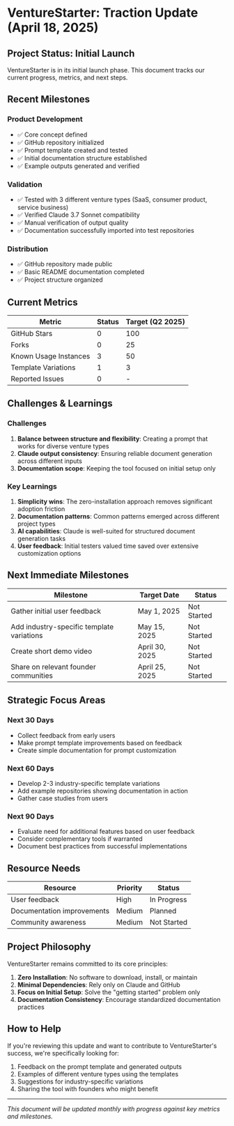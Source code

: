 # VentureStarter: Traction Update (April 18, 2025)

## Project Status: Initial Launch

VentureStarter is in its initial launch phase. This document tracks our current progress, metrics, and next steps.

## Recent Milestones

### Product Development
- ✅ Core concept defined
- ✅ GitHub repository initialized
- ✅ Prompt template created and tested
- ✅ Initial documentation structure established
- ✅ Example outputs generated and verified

### Validation
- ✅ Tested with 3 different venture types (SaaS, consumer product, service business)
- ✅ Verified Claude 3.7 Sonnet compatibility
- ✅ Manual verification of output quality
- ✅ Documentation successfully imported into test repositories

### Distribution
- ✅ GitHub repository made public
- ✅ Basic README documentation completed
- ✅ Project structure organized

## Current Metrics

| Metric | Status | Target (Q2 2025) |
|--------|--------|-----------------|
| GitHub Stars | 0 | 100 |
| Forks | 0 | 25 |
| Known Usage Instances | 3 | 50 |
| Template Variations | 1 | 3 |
| Reported Issues | 0 | - |

## Challenges & Learnings

### Challenges
1. **Balance between structure and flexibility**: Creating a prompt that works for diverse venture types
2. **Claude output consistency**: Ensuring reliable document generation across different inputs
3. **Documentation scope**: Keeping the tool focused on initial setup only

### Key Learnings
1. **Simplicity wins**: The zero-installation approach removes significant adoption friction
2. **Documentation patterns**: Common patterns emerged across different project types
3. **AI capabilities**: Claude is well-suited for structured document generation tasks
4. **User feedback**: Initial testers valued time saved over extensive customization options

## Next Immediate Milestones

| Milestone | Target Date | Status |
|-----------|-------------|--------|
| Gather initial user feedback | May 1, 2025 | Not Started |
| Add industry-specific template variations | May 15, 2025 | Not Started |
| Create short demo video | April 30, 2025 | Not Started |
| Share on relevant founder communities | April 25, 2025 | Not Started |

## Strategic Focus Areas

### Next 30 Days
- Collect feedback from early users
- Make prompt template improvements based on feedback
- Create simple documentation for prompt customization

### Next 60 Days
- Develop 2-3 industry-specific template variations
- Add example repositories showing documentation in action
- Gather case studies from users

### Next 90 Days
- Evaluate need for additional features based on user feedback
- Consider complementary tools if warranted
- Document best practices from successful implementations

## Resource Needs

| Resource | Priority | Status |
|----------|----------|--------|
| User feedback | High | In Progress |
| Documentation improvements | Medium | Planned |
| Community awareness | Medium | Not Started |

## Project Philosophy

VentureStarter remains committed to its core principles:

1. **Zero Installation**: No software to download, install, or maintain
2. **Minimal Dependencies**: Rely only on Claude and GitHub
3. **Focus on Initial Setup**: Solve the "getting started" problem only
4. **Documentation Consistency**: Encourage standardized documentation practices

## How to Help

If you're reviewing this update and want to contribute to VentureStarter's success, we're specifically looking for:

1. Feedback on the prompt template and generated outputs
2. Examples of different venture types using the templates
3. Suggestions for industry-specific variations
4. Sharing the tool with founders who might benefit

---

*This document will be updated monthly with progress against key metrics and milestones.*
